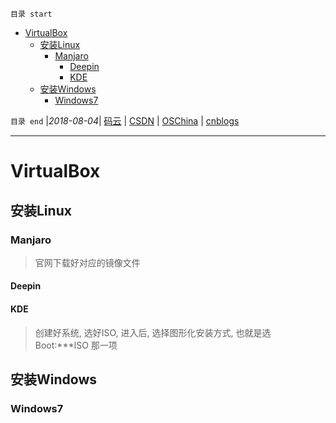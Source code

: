 `目录 start`
 
- [VirtualBox](#virtualbox)
    - [安装Linux](#安装linux)
        - [Manjaro](#manjaro)
            - [Deepin](#deepin)
            - [KDE](#kde)
    - [安装Windows](#安装windows)
        - [Windows7](#windows7)

`目录 end` |_2018-08-04_| [码云](https://gitee.com/gin9) | [CSDN](http://blog.csdn.net/kcp606) | [OSChina](https://my.oschina.net/kcp1104) | [cnblogs](http://www.cnblogs.com/kuangcp)
****************************************
# VirtualBox

## 安装Linux


### Manjaro
> 官网下载好对应的镜像文件
#### Deepin

#### KDE
> 创建好系统, 选好ISO, 进入后, 选择图形化安装方式, 也就是选 Boot:***ISO 那一项

## 安装Windows

### Windows7
